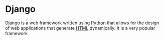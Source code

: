 # Django

Django is a web framework written using [Python](/wiki/Python) that allows for the design of web applications that generate [HTML](/wiki/HTML) dynamically. It is a very popular framework
